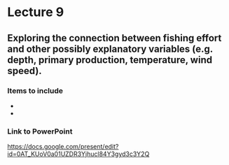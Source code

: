 # Lecture 9 #
## Exploring the connection between fishing effort and other possibly explanatory variables (e.g. depth, primary production, temperature, wind speed). ##

### Items to include ###
  * 
  * 
### Link to PowerPoint ###
https://docs.google.com/present/edit?id=0AT_KUoV0a01UZDR3Yjhucl84Y3gyd3c3Y2Q